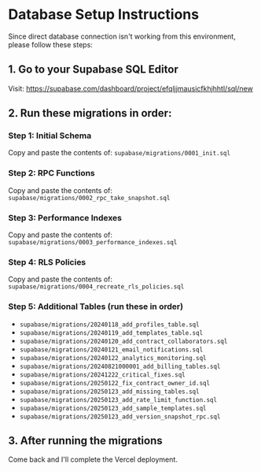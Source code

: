 # Database Setup Instructions

Since direct database connection isn't working from this environment, please follow these steps:

## 1. Go to your Supabase SQL Editor
Visit: https://supabase.com/dashboard/project/efqljjmausicfkhjhhtl/sql/new

## 2. Run these migrations in order:

### Step 1: Initial Schema
Copy and paste the contents of: `supabase/migrations/0001_init.sql`

### Step 2: RPC Functions
Copy and paste the contents of: `supabase/migrations/0002_rpc_take_snapshot.sql`

### Step 3: Performance Indexes
Copy and paste the contents of: `supabase/migrations/0003_performance_indexes.sql`

### Step 4: RLS Policies
Copy and paste the contents of: `supabase/migrations/0004_recreate_rls_policies.sql`

### Step 5: Additional Tables (run these in order)
- `supabase/migrations/20240118_add_profiles_table.sql`
- `supabase/migrations/20240119_add_templates_table.sql`
- `supabase/migrations/20240120_add_contract_collaborators.sql`
- `supabase/migrations/20240121_email_notifications.sql`
- `supabase/migrations/20240122_analytics_monitoring.sql`
- `supabase/migrations/20240821000001_add_billing_tables.sql`
- `supabase/migrations/20241222_critical_fixes.sql`
- `supabase/migrations/20250122_fix_contract_owner_id.sql`
- `supabase/migrations/20250123_add_missing_tables.sql`
- `supabase/migrations/20250123_add_rate_limit_function.sql`
- `supabase/migrations/20250123_add_sample_templates.sql`
- `supabase/migrations/20250123_add_version_snapshot_rpc.sql`

## 3. After running the migrations
Come back and I'll complete the Vercel deployment.